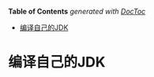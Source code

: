 <!-- START doctoc generated TOC please keep comment here to allow auto update -->
<!-- DON'T EDIT THIS SECTION, INSTEAD RE-RUN doctoc TO UPDATE -->
**Table of Contents**  *generated with [DocToc](https://github.com/thlorenz/doctoc)*

- [编译自己的JDK](#%E7%BC%96%E8%AF%91%E8%87%AA%E5%B7%B1%E7%9A%84jdk)

<!-- END doctoc generated TOC please keep comment here to allow auto update -->

# 编译自己的JDK